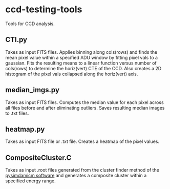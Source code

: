 # ccd-testing-tools

Tools for CCD analysis.

## CTI.py   

Takes as input FITS files. Applies binning along cols(rows) and finds the mean pixel value within a specified ADU window by fitting pixel vals to a gaussian. Fits the resulting means to a linear function versus number of cols(rows) to determine the horiz(vert) CTE of the CCD. Also creates a 2D histogram of the pixel vals collapsed along the horiz(vert) axis.

## median_imgs.py

Takes as input FITS files. Computes the median value for each pixel across all files before and after eliminating outliers. Saves resulting median images to .txt files.

## heatmap.py

Takes as input FITS file or .txt file. Creates a heatmap of the pixel values.

## CompositeCluster.C

Takes as input .root files generated from the cluster finder method of the [pysimdamicm software](https://ncastell.web.cern.ch/ncastell/pysimdamicm/) and generates a composite cluster within a specified energy range.
